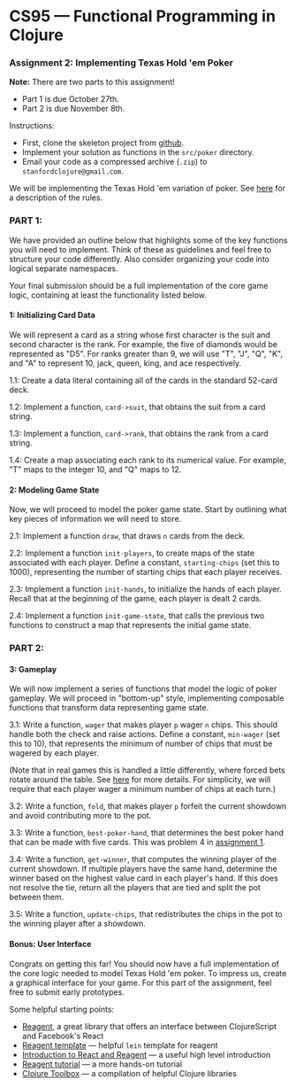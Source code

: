 # CS95 &mdash; Functional Programming in Clojure

### Assignment 2: Implementing Texas Hold 'em Poker

**Note:** There are two parts to this assignment!
- Part 1 is due October 27th.
- Part 2 is due November 8th.

Instructions:

- First, clone the skeleton project from [github](https://github.com/stanfordclojure/poker).
- Implement your solution as functions in the `src/poker` directory.
- Email your code as a compressed archive (`.zip`) to
    `stanfordclojure@gmail.com`.

We will be implementing the Texas Hold 'em variation of poker.  See
[here](https://www.partypoker.com/how-to-play/texas-holdem.html) for a
description of the rules.

### PART 1:

We have provided an outline below that highlights some of the key functions you
will need to implement. Think of these as guidelines and feel free to structure
your code differently. Also consider organizing your code into logical separate
namespaces.

Your final submission should be a full implementation of the core game logic,
containing at least the functionality listed below.

#### 1: Initializing Card Data
We will represent a card as a string whose first character is the suit and
second character is the rank. For example, the five of diamonds would be
represented as "D5". For ranks greater than 9, we will use "T", "J", "Q", "K",
and "A" to represent 10, jack, queen, king, and ace respectively.

1.1: Create a data literal containing all of the cards in the standard 52-card
deck.

1.2: Implement a function, `card->suit`, that obtains the suit from a card
string.

1.3: Implement a function, `card->rank`, that obtains the rank from a card
string.

1.4: Create a map associating each rank to its numerical value. For example, "T"
maps to the integer 10, and "Q" maps to 12.

#### 2: Modeling Game State

Now, we will proceed to model the poker game state. Start by outlining what key
pieces of information we will need to store.

2.1: Implement a function `draw`, that draws `n` cards from the deck.

2.2: Implement a function `init-players`, to create maps of the state
associated with each player. Define a constant, `starting-chips` (set this to
1000), representing the number of starting chips that each player receives.

2.3: Implement a function `init-hands`, to initialize the hands of each player.
Recall that at the beginning of the game, each player is dealt 2 cards.

2.4: Implement a function `init-game-state`, that calls the previous two
functions to construct a map that represents the initial game state.

### PART 2:

#### 3: Gameplay

We will now implement a series of functions that model the logic of poker
gameplay. We will proceed in "bottom-up" style, implementing composable
functions that transform data representing game state.

3.1: Write a function, `wager` that makes player `p` wager `n` chips.  This
should handle both the check and raise actions. Define a constant, `min-wager`
(set this to 10), that represents the minimum of number of chips that must be
wagered by each player.

(Note that in real games this is handled a little differently, where forced bets
rotate around the table. See <a href="https://en.wikipedia.org/wiki/Blind_(poker)">here</a> for more details.
For simplicity, we will require that each player wager a minimum number of chips
at each turn.)

3.2: Write a function, `fold`, that makes player `p` forfeit the current
showdown and avoid contributing more to the pot.

3.3: Write a function, `best-poker-hand`, that determines the best poker hand
that can be made with five cards. This was problem 4 in [assignment
1](https://stanfordclojure.com/#/assignments/pset1).

3.4: Write a function, `get-winner`, that computes the winning player of the
current showdown.  If multiple players have the same hand, determine the winner
based on the highest value card in each player's hand.  If this does not resolve
the tie, return all the players that are tied and split the pot between them.

3.5: Write a function, `update-chips`, that redistributes the chips in the pot
to the winning player after a showdown.

#### Bonus: User Interface

Congrats on getting this far! You should now have a full implementation of the
core logic needed to model Texas Hold 'em poker. To impress us, create a
graphical interface for your game. For this part of the assignment, feel free
to submit early prototypes.

Some helpful starting points:
- [Reagent](https://reagent-project.github.io/), a great library that offers an
  interface between ClojureScript and Facebook's React
- [Reagent template](https://github.com/reagent-project/reagent-template) &mdash;
  helpful `lein` template for reagent
- [Introduction to React and Reagent](http://blog.scalac.io/2015/04/02/clojurescript-reactjs-reagent.html) &mdash; a useful high level introduction
- [Reagent tutorial](https://github.com/jonase/reagent-tutorial) &mdash; a more hands-on tutorial
- [Clojure Toolbox](http://www.clojure-toolbox.com/) &mdash; a compilation of helpful Clojure libraries
